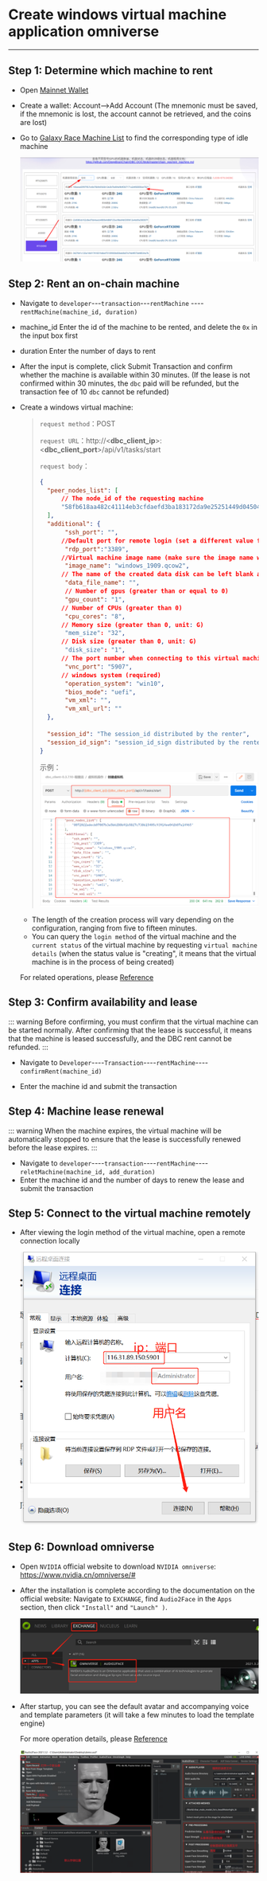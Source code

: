 # Create windows virtual machine application omniverse

----

## Step 1: Determine which machine to rent

- Open [Mainnet Wallet](https://www.dbcwallet.io/?rpc=wss://info.dbcwallet.io)

- Create a wallet: Account-->Add Account (The mnemonic must be saved, if the mnemonic is lost, the account cannot be retrieved, and the coins are lost)

- Go to [Galaxy Race Machine List](https://galaxyrace.deepbrainchain.org/table) to find the corresponding type of idle machine

  ![find_machine](./images/find_machine.png)

## Step 2: Rent an on-chain machine

- Navigate to `developer`---`transaction`---`rentMachine` ----`rentMachine(machine_id, duration)`

- machine_id Enter the id of the machine to be rented, and delete the `0x` in the input box first

- duration Enter the number of days to rent

- After the input is complete, click Submit Transaction and confirm whether the machine is available within 30 minutes. (If the lease is not confirmed within 30 minutes, the `dbc` paid will be refunded, but the transaction fee of 10 `dbc` cannot be refunded)

- Create a windows virtual machine:

  >`request method`：POST
  >
  >`request URL`：http://<**dbc_client_ip**>:<**dbc_client_port**>/api/v1/tasks/start
  >
  >`request body`：
  >
  >```json
  >{
  >   "peer_nodes_list": [
  >       // The node_id of the requesting machine
  >       "58fb618aa482c41114eb3cfdaefd3ba183172da9e25251449d045043fbd37f45"
  >   ],
  >   "additional": {
  >        "ssh_port": "",
  >       //Default port for remote login (set a different value for each virtual machine)
  >        "rdp_port":"3389",
  >       //Virtual machine image name (make sure the image name written in the virtual machine or image management center)
  >        "image_name": "windows_1909.qcow2",
  >       // The name of the created data disk can be left blank and created by default
  >        "data_file_name": "",
  >        // Number of gpus (greater than or equal to 0)
  >        "gpu_count": "1",
  >       // Number of CPUs (greater than 0)
  >        "cpu_cores": "8",
  >       // Memory size (greater than 0, unit: G)
  >        "mem_size": "32",
  >       // Disk size (greater than 0, unit: G)
  >        "disk_size": "1",
  >       // The port number when connecting to this virtual machine using vnc (set a different value for each virtual machine)
  >        "vnc_port": "5907",
  >       // windows system (required)
  >        "operation_system": "win10",
  >        "bios_mode": "uefi",
  >        "vm_xml": "",
  >        "vm_xml_url": ""
  >   },
  >
  >   "session_id": "The session_id distributed by the renter",
  >   "session_id_sign": "session_id_sign distributed by the renter"
  >}
  >```
  >
  >示例：
  >![create_win](./images/create_win.png)

  * The length of the creation process will vary depending on the configuration, ranging from five to fifteen minutes.
  * You can query the `login method` of the virtual machine and the `current status` of the virtual machine by requesting `virtual machine details` (when the status value is "creating", it means that the virtual machine is in the process of being created)

  For related operations, please [Reference](https://github.com/DeepBrainChain/DBC-DOC/blob/master/creat_macine/create_macine.md)

## Step 3: Confirm availability and lease

::: warning
Before confirming, you must confirm that the virtual machine can be started normally. After confirming that the lease is successful, it means that the machine is leased successfully, and the DBC rent cannot be refunded.
:::

- Navigate to `Developer`----`Transaction`----`rentMachine`----`confirmRent(machine_id)`

- Enter the machine id and submit the transaction

## Step 4: Machine lease renewal

::: warning
When the machine expires, the virtual machine will be automatically stopped to ensure that the lease is successfully renewed before the lease expires.
:::

- Navigate to `developer`----`transaction`----`rentMachine`----`reletMachine(machine_id, add_duration)`
- Enter the machine id and the number of days to renew the lease and submit the transaction

## Step 5: Connect to the virtual machine remotely

* After viewing the login method of the virtual machine, open a remote connection locally

  ![connect](./images/connect.png)

## Step 6: Download omniverse

* Open `NVIDIA` official website to download `NVIDIA omniverse`: https://www.nvidia.cn/omniverse/#

* After the installation is complete according to the documentation on the official website: Navigate to `EXCHANGE`, find `Audio2Face` in the `Apps` section, then click `"Install"` and `"Launch" )`.

  ![install](./images/install.png)

* After startup, you can see the default avatar and accompanying voice and template parameters (it will take a few minutes to load the template engine)

  For more operation details, please [Reference](https://docs.omniverse.nvidia.com/app_audio2face/app_audio2face/overview.html)

  ![face_info](./images/face_info.png)
